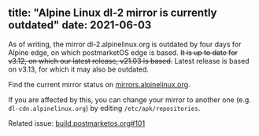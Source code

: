 title: "Alpine Linux dl-2 mirror is currently outdated"
date: 2021-06-03
---

As of writing, the mirror dl-2.alpinelinux.org is outdated by four days for
Alpine edge, on which postmarketOS edge is based. <del>It is up to date for v3.12,
on which our latest release, v21.03 is based.</del> Latest release is based on v3.13,
for which it may also be outdated.

Find the current mirror status on
[mirrors.alpinelinux.org](https://mirrors.alpinelinux.org/).

If you are affected by this, you can change your mirror to another one
(e.g. `dl-cdn.alpinelinux.org`) by editing `/etc/apk/repositories`.

Related issue:
[build.postmarketos.org#101](https://gitlab.com/postmarketOS/build.postmarketos.org/-/issues/101)
